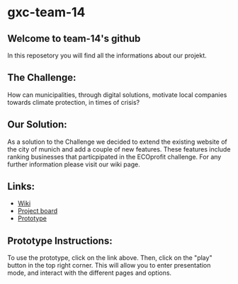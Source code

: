 # gxc-team-14
## Welcome to team-14's github

In this reposetory you will find all the informations about our projekt.

## The Challenge:
How can municipalities, through digital solutions, motivate local companies towards climate protection, in times of crisis?

## Our Solution:
As a solution to the Challenge we decided to extend the existing website of the city of munich and add a couple of new features. These features include ranking businesses that particpipated in the ECOprofit challenge.
For any further information please visit our wiki page.


## Links:

 - [Wiki](https://github.com/gxc-international-innovation-challenge/gxc-team-14/wiki)
 - [Project board](https://github.com/gxc-international-innovation-challenge/gxc-team-14/projects/2)
 - [Prototype](https://www.figma.com/file/AFYO4BxsyWpzYN91IBWSIz/GXC-Colors?node-id=0%3A1)

## Prototype Instructions:

To use the prototype, click on the link above. Then, click on the "play" button in the top right corner. This will allow you to enter presentation mode, and interact with the different pages and options.

